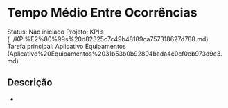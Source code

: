 # Tempo Médio Entre Ocorrências

Status: Não iniciado
Projeto: KPI’s (../KPI%E2%80%99s%20d82325c7c49b48189ca757318627d788.md)
Tarefa principal: Aplicativo Equipamentos (Aplicativo%20Equipamentos%2031b53b0b92894bada4c0cf0eb973d9e3.md)

## Descrição

-